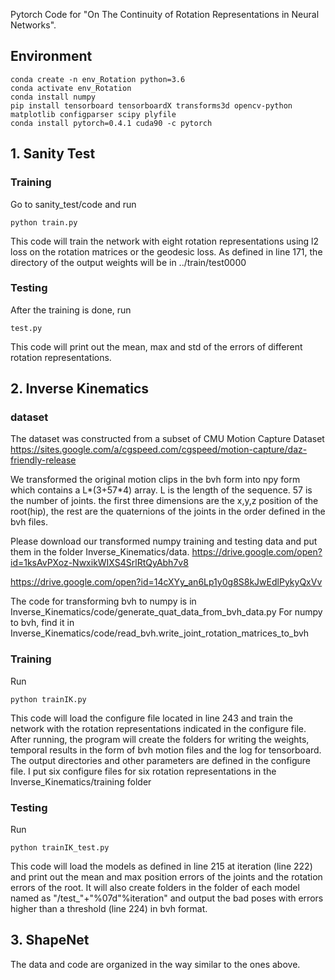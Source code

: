 Pytorch Code for "On The Continuity of Rotation Representations in Neural Networks".

## Environment

```
conda create -n env_Rotation python=3.6
conda activate env_Rotation
conda install numpy
pip install tensorboard tensorboardX transforms3d opencv-python matplotlib configparser scipy plyfile
conda install pytorch=0.4.1 cuda90 -c pytorch

```

## 1. Sanity Test

### Training
Go to sanity_test/code and run 

```
python train.py

```

This code will train the network with eight rotation representations using l2 loss on the rotation matrices or the geodesic loss. As defined in line 171, the directory of the output weights will be in ../train/test0000

### Testing
After the training is done, run 
```
test.py

```

This code will print out the mean, max and std of the errors of different rotation representations.


## 2. Inverse Kinematics

### dataset
The dataset was constructed from a subset of CMU Motion Capture Dataset https://sites.google.com/a/cgspeed.com/cgspeed/motion-capture/daz-friendly-release

We transformed the original motion clips in the bvh form into npy form which contains a L*(3+57*4) array. L is the length of the sequence. 57 is the number of joints. the first three dimensions are the x,y,z position of the root(hip), the rest are the quaternions of the joints in the order defined in the bvh files.

Please download our transformed numpy training and testing data and put them in the folder Inverse_Kinematics/data.
https://drive.google.com/open?id=1ksAvPXoz-NwxikWIXS4SrlRtQyAbh7v8

https://drive.google.com/open?id=14cXYy_an6Lp1y0g8S8kJwEdlPykyQxVv

The code for transforming bvh to numpy is in Inverse_Kinematics/code/generate_quat_data_from_bvh_data.py
For numpy to bvh, find it in Inverse_Kinematics/code/read_bvh.write_joint_rotation_matrices_to_bvh

### Training
Run 
```
python trainIK.py

```
This code will load the configure file located in line 243 and train the network with the rotation representations indicated in the configure file. After running, the program will create the folders for writing the weights, temporal results in the form of bvh motion files and the log for tensorboard. The output directories and other parameters are defined in the configure file. I put six configure files for six rotation representations in the Inverse_Kinematics/training folder


### Testing
Run 
```
python trainIK_test.py

```

This code will load the models as defined in line 215 at iteration (line 222) and print out the mean and max position errors of the joints and the rotation errors of the root. It will also create folders in the folder of each model named as "/test_"+"%07d"%iteration" and output the bad poses with errors higher than a threshold (line 224) in bvh format.


## 3. ShapeNet
The data and code are organized in the way similar to the ones above.
















